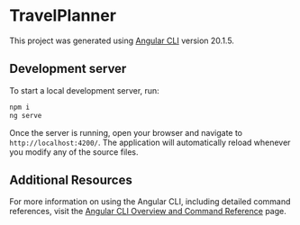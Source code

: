 # TravelPlanner

This project was generated using [Angular CLI](https://github.com/angular/angular-cli) version 20.1.5.

## Development server

To start a local development server, run:

```bash
npm i
ng serve
```

Once the server is running, open your browser and navigate to `http://localhost:4200/`. The application will automatically reload whenever you modify any of the source files.

## Additional Resources

For more information on using the Angular CLI, including detailed command references, visit the [Angular CLI Overview and Command Reference](https://angular.dev/tools/cli) page.
